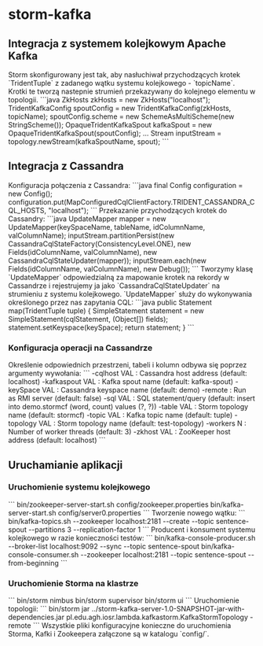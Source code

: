 <h1>storm-kafka</h1>
<h2>Integracja z systemem kolejkowym Apache Kafka</h2>
Storm skonfigurowany jest tak, aby nasłuchiwał przychodzących krotek `TridentTuple` z zadanego wątku systemu kolejkowego - `topicName`. Krotki te tworzą nastepnie strumień przekazywany do kolejnego elementu w topologii.
```java
ZkHosts zkHosts = new ZkHosts("localhost");
TridentKafkaConfig spoutConfig = new TridentKafkaConfig(zkHosts, topicName);
spoutConfig.scheme = new SchemeAsMultiScheme(new StringScheme());
OpaqueTridentKafkaSpout kafkaSpout = new OpaqueTridentKafkaSpout(spoutConfig);
...
Stream inputStream = topology.newStream(kafkaSpoutName, spout);
```
<h2>Integracja z Cassandra</h2>
Konfiguracja połączenia z Cassandra:
```java
final Config configuration = new Config();
configuration.put(MapConfiguredCqlClientFactory.TRIDENT_CASSANDRA_CQL_HOSTS, "localhost");
```
Przekazanie przychodzących krotek do Cassandry:
```java
UpdateMapper mapper = new UpdateMapper(keySpaceName, tableName, idColumnName, valColumnName);
inputStream.partitionPersist(new CassandraCqlStateFactory(ConsistencyLevel.ONE), new Fields(idColumnName, valColumnName), new CassandraCqlStateUpdater(mapper));
inputStream.each(new Fields(idColumnName, valColumnName), new Debug());
```
Tworzymy klasę `UpdateMapper` odpowiedzialną za mapowanie krotek na rekordy w Cassandrze i rejestrujemy ja jako `CassandraCqlStateUpdater` na strumieniu z systemu kolejkowego. `UpdateMapper` służy do wykonywania określonego przez nas zapytania CQL:
```java
public Statement map(TridentTuple tuple) {
	SimpleStatement statement = new SimpleStatement(cqlStatement, (Object[]) fields);
	statement.setKeyspace(keySpace);
    return statement;
}
```
<h3>Konfiguracja operacji na Cassandrze</h3>
Określenie odpowiednich przestrzeni, tabeli i kolumn odbywa się poprzez argumenty wywołania:
```
 -cqlhost VAL    : Cassandra host address (default: localhost)
 -kafkaspout VAL : Kafka spout name (default: kafka-spout)
 -keySpace VAL   : Cassandra keyspace name (default: demo)
 -remote         : Run as RMI server (default: false)
 -sql VAL        : SQL statement/query (default: insert into demo.stormcf
                   (word, count) values (?, ?))
 -table VAL      : Storm topology name (default: stormcf)
 -topic VAL      : Kafka topic name (default: tuple)
 -topology VAL   : Storm topology name (default: test-topology)
 -workers N      : Number of worker threads (default: 3)
 -zkhost VAL     : ZooKeeper host address (default: localhost)
```
<h2>Uruchamianie aplikacji</h2>
<h3>Uruchomienie systemu kolejkowego</h3>
```
bin/zookeeper-server-start.sh config/zookeeper.properties
bin/kafka-server-start.sh config/server0.properties
```
Tworzenie nowego wątku:
```
bin/kafka-topics.sh --zookeeper localhost:2181 --create --topic sentence-spout --partitions 3 --replication-factor 1
```
Producent i konsument systemu kolejkowego w razie konieczności testów:
```
bin/kafka-console-producer.sh --broker-list localhost:9092 --sync --topic sentence-spout
bin/kafka-console-consumer.sh --zookeeper localhost:2181 --topic sentence-spout --from-beginning
```
<h3>Uruchomienie Storma na klastrze</h3>
```
bin/storm nimbus
bin/storm supervisor
bin/storm ui
```
Uruchomienie topologii:
```
bin/storm jar ../storm-kafka-server-1.0-SNAPSHOT-jar-with-dependencies.jar pl.edu.agh.iosr.lambda.kafkastorm.KafkaStormTopology -remote
```
Wszystkie pliki konfiguracyjne konieczne do uruchomienia Storma, Kafki i Zookeepera załączone są w katalogu `config/`.
